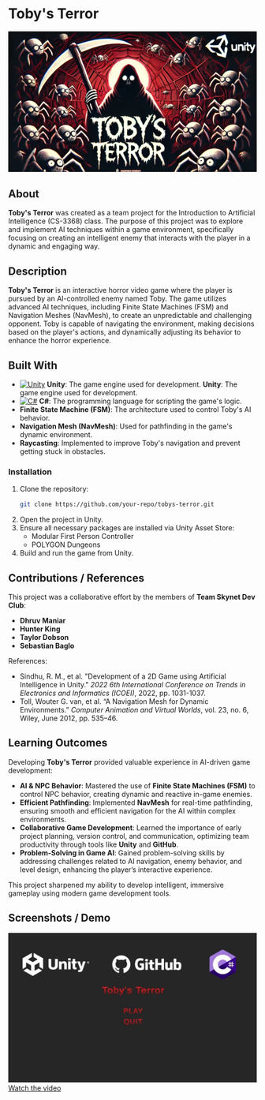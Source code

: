 # Toby's Terror
![Toby's Terror](https://github.com/Dhruvbam/Tobby-s-Terror/blob/main/Images/tt.png)

## About
**Toby's Terror** was created as a team project for the Introduction to Artificial Intelligence (CS-3368) class. The purpose of this project was to explore and implement AI techniques within a game environment, specifically focusing on creating an intelligent enemy that interacts with the player in a dynamic and engaging way.

## Description
**Toby's Terror** is an interactive horror video game where the player is pursued by an AI-controlled enemy named Toby. The game utilizes advanced AI techniques, including Finite State Machines (FSM) and Navigation Meshes (NavMesh), to create an unpredictable and challenging opponent. Toby is capable of navigating the environment, making decisions based on the player's actions, and dynamically adjusting its behavior to enhance the horror experience.

## Built With
- <a href="https://unity.com/" target="_blank" rel="noreferrer"><img src="https://img.shields.io/badge/Unity-100000?style=for-the-badge&logo=unity&logoColor=white" width="36" height="36" alt="Unity" /></a> **Unity**: The game engine used for development.
 **Unity**: The game engine used for development.
- <a href="https://learn.microsoft.com/en-us/dotnet/csharp/" target="_blank" rel="noreferrer"><img src="https://raw.githubusercontent.com/danielcranney/readme-generator/main/public/icons/skills/csharp-colored.svg" width="36" height="36" alt="C#" /></a> **C#**: The programming language for scripting the game's logic.
- **Finite State Machine (FSM)**: The architecture used to control Toby's AI behavior.
- **Navigation Mesh (NavMesh)**: Used for pathfinding in the game's dynamic environment.
- **Raycasting**: Implemented to improve Toby's navigation and prevent getting stuck in obstacles.
 

### Installation
1. Clone the repository:
    ```bash
    git clone https://github.com/your-repo/tobys-terror.git
    ```
2. Open the project in Unity.
3. Ensure all necessary packages are installed via Unity Asset Store:
    - Modular First Person Controller
    - POLYGON Dungeons
4. Build and run the game from Unity.

## Contributions / References
This project was a collaborative effort by the members of **Team Skynet Dev Club**:
- **Dhruv Maniar**
- **Hunter King**
- **Taylor Dobson**
- **Sebastian Baglo**

References:
- Sindhu, R. M., et al. "Development of a 2D Game using Artificial Intelligence in Unity." *2022 6th International Conference on Trends in Electronics and Informatics (ICOEI)*, 2022, pp. 1031-1037.
- Toll, Wouter G. van, et al. “A Navigation Mesh for Dynamic Environments.” *Computer Animation and Virtual Worlds*, vol. 23, no. 6, Wiley, June 2012, pp. 535–46.

## Learning Outcomes
Developing **Toby's Terror** provided valuable experience in AI-driven game development:

- **AI & NPC Behavior**: Mastered the use of **Finite State Machines (FSM)** to control NPC behavior, creating dynamic and reactive in-game enemies.
- **Efficient Pathfinding**: Implemented **NavMesh** for real-time pathfinding, ensuring smooth and efficient navigation for the AI within complex environments.
- **Collaborative Game Development**: Learned the importance of early project planning, version control, and communication, optimizing team productivity through tools like **Unity** and **GitHub**.
- **Problem-Solving in Game AI**: Gained problem-solving skills by addressing challenges related to AI navigation, enemy behavior, and level design, enhancing the player’s interactive experience.

This project sharpened my ability to develop intelligent, immersive gameplay using modern game development tools.


## Screenshots / Demo
![Screenshot 1](https://github.com/Dhruvbam/Tobby-s-Terror/blob/main/Images/tt.jpg)
<br/>
[Watch the video](https://github.com/Dhruvbam/Tobby-s-Terror/blob/main/Images/AIPres2Demo1.mp4)


